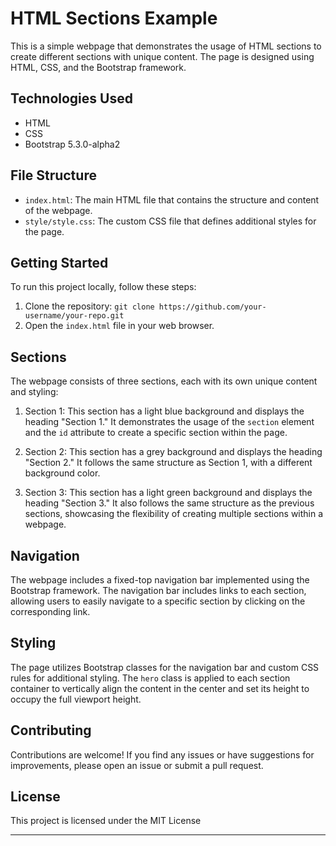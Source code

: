 
# HTML Sections Example

This is a simple webpage that demonstrates the usage of HTML sections to create different sections with unique content. The page is designed using HTML, CSS, and the Bootstrap framework.

## Technologies Used

- HTML
- CSS
- Bootstrap 5.3.0-alpha2

## File Structure

- `index.html`: The main HTML file that contains the structure and content of the webpage.
- `style/style.css`: The custom CSS file that defines additional styles for the page.

## Getting Started

To run this project locally, follow these steps:

1. Clone the repository: `git clone https://github.com/your-username/your-repo.git`
2. Open the `index.html` file in your web browser.

## Sections

The webpage consists of three sections, each with its own unique content and styling:

1. Section 1: This section has a light blue background and displays the heading "Section 1." It demonstrates the usage of the `section` element and the `id` attribute to create a specific section within the page.

2. Section 2: This section has a grey background and displays the heading "Section 2." It follows the same structure as Section 1, with a different background color.

3. Section 3: This section has a light green background and displays the heading "Section 3." It also follows the same structure as the previous sections, showcasing the flexibility of creating multiple sections within a webpage.

## Navigation

The webpage includes a fixed-top navigation bar implemented using the Bootstrap framework. The navigation bar includes links to each section, allowing users to easily navigate to a specific section by clicking on the corresponding link.

## Styling

The page utilizes Bootstrap classes for the navigation bar and custom CSS rules for additional styling. The `hero` class is applied to each section container to vertically align the content in the center and set its height to occupy the full viewport height.

## Contributing

Contributions are welcome! If you find any issues or have suggestions for improvements, please open an issue or submit a pull request.

## License

This project is licensed under the MIT License

---

